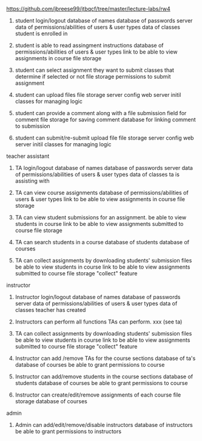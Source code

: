https://github.com/jbreese99/jtbqcf/tree/master/lecture-labs/rw4


1. student login/logout
	database of names
	database of passwords
	server
	data of permissions/abilities of users & user types
	data of classes student is enrolled in

2. student is able to read assingment instructions
	database of permissions/abilities of users & user types
	link to be able to view assignments in course
	file storage

3. student can select assignment they want to submit
	classes that determine if selected or not
	file storage
	permissions to submit assignment

4. student can upload files
	file storage
	server config
	web server
	initil classes for managing logic

5. student can provide a comment along with a file submission
	field for comment
	file storage for saving comment
	database for linking comment to submission

6. student can submit/re-submit upload file
	file storage
	server config
	web server
	initil classes for managing logic



teacher assistant

1. TA login/logout
	database of names
	database of passwords
	server
	data of permissions/abilities of users & user types
	data of classes ta is assisting with

2. TA can view course assignments
	database of permissions/abilities of users & user types
	link to be able to view assignments in course
	file storage

3. TA can view student submissions for an assignment.
	be able to view students in course
	link to be able to view assignments submitted to course
	file storage


4. TA can search students in a course
	database of students
	database of courses

5. TA can collect assignments by downloading students' submission files
	be able to view students in course
	link to be able to view assignments submitted to course
	file storage
	"collect" feature

instructor

1. Instructor login/logout
	database of names
	database of passwords
	server
	data of permissions/abilities of users & user types
	data of classes teacher has created

2. Instructors can perform all functions TAs can perform.
xxx (see ta)

3. TA can collect assignments by downloading students' submission files
	be able to view students in course
	link to be able to view assignments submitted to course
	file storage
	"collect" feature

4. Instructor can add /remove TAs for the course sections
	database of ta's
	database of courses
	be able to grant permissions to course

5. Instructor can add/remove students in the course sections
	database of students
	database of courses
	be able to grant permissions to course

6. Instructor can create/edit/remove assignments of each course
	file storage
	database of courses
	

admin

1. Admin can add/edit/remove/disable instructors
	database of instructors
	be able to grant permissions to instructors
